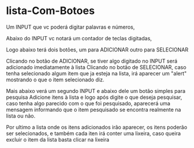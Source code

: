 # lista-Com-Botoes

Um INPUT que vc poderá digitar palavras e números,

Abaixo do INPUT vc notará um contador de teclas digitadas,

Logo abaixo terá dois botões, um para ADICIONAR outro para SELECIONAR

Clicando no botão de ADICIONAR, se tiver algo digitado no INPUT será adicionado imediatamente à lista
Clicando no botão de SELECIONAR, caso tenha selecionado algum item que ja esteja na lista, irá aparecer um "alert" mostrando o que o item selecionado diz.

Mais abaixo verá um segundo INPUT e abaixo dele um botão simples para pesquisa
Adicione itens à lista e logo após digite o que deseja pesquisar, caso tenha algo parecido com o que foi pesquisado, aparecerá uma mensagem informando que o item pesquisado se encontra realmente na lista ou não.

Por ultimo a lista onde os itens adicionados irão aparecer, os itens poderão ser selecionados, e também cada iten irá conter uma lixeira, caso queira excluir o item da lista basta clicar na lixeira
